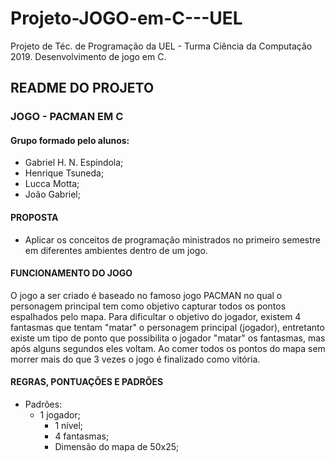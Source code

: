 # Projeto-JOGO-em-C---UEL
Projeto de Téc. de Programação da UEL - Turma Ciência da Computação 2019. Desenvolvimento de jogo em C.


## README DO PROJETO

### JOGO - PACMAN EM C

#### Grupo formado pelo alunos:
- Gabriel H. N. Espindola;
- Henrique Tsuneda;
- Lucca Motta;
- João Gabriel;

#### PROPOSTA
 - Aplicar os conceitos de programação ministrados no primeiro semestre em diferentes ambientes dentro de um jogo.

#### FUNCIONAMENTO DO JOGO
O jogo a ser criado é baseado no famoso jogo PACMAN no qual o personagem principal tem como objetivo capturar todos os pontos
espalhados pelo mapa. Para dificultar o objetivo do jogador, existem 4 fantasmas que tentam "matar" o personagem principal
(jogador), entretanto existe um tipo de ponto que possibilita o jogador "matar" os fantasmas, mas após alguns segundos eles voltam.
Ao comer todos os pontos do mapa sem morrer mais do que 3 vezes o jogo é finalizado como vitória.

#### REGRAS, PONTUAÇÕES E PADRÕES
- Padrões: 
  - 1 jogador;
	- 1 nível;
	- 4 fantasmas;
	- Dimensão do mapa de 50x25;
